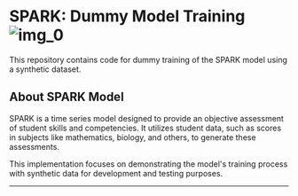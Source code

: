 

# SPARK: Dummy Model Training![img_0](https://github.com/user-attachments/assets/b493fb25-af0a-45ec-b6a7-7f78b62d5e62)


This repository contains code for dummy training of the SPARK model using a synthetic dataset.

## About SPARK Model

SPARK is a time series model designed to provide an objective assessment of student skills and competencies. It utilizes student data, such as scores in subjects like mathematics, biology, and others, to generate these assessments.

This implementation focuses on demonstrating the model's training process with synthetic data for development and testing purposes.

---
